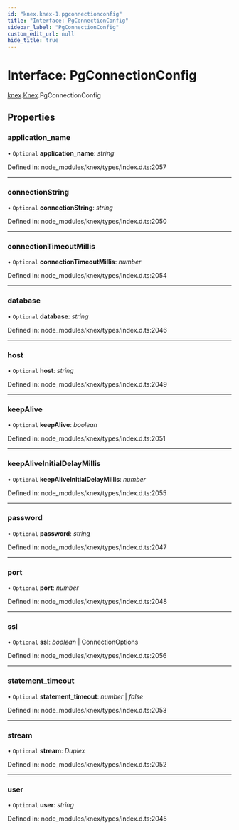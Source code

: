 ```yaml
---
id: "knex.knex-1.pgconnectionconfig"
title: "Interface: PgConnectionConfig"
sidebar_label: "PgConnectionConfig"
custom_edit_url: null
hide_title: true
---
```


# Interface: PgConnectionConfig

[knex](../modules/knex.md).[Knex](../modules/knex.knex-1.md).PgConnectionConfig

## Properties

### application\_name

• `Optional` **application\_name**: *string*

Defined in: node_modules/knex/types/index.d.ts:2057

___

### connectionString

• `Optional` **connectionString**: *string*

Defined in: node_modules/knex/types/index.d.ts:2050

___

### connectionTimeoutMillis

• `Optional` **connectionTimeoutMillis**: *number*

Defined in: node_modules/knex/types/index.d.ts:2054

___

### database

• `Optional` **database**: *string*

Defined in: node_modules/knex/types/index.d.ts:2046

___

### host

• `Optional` **host**: *string*

Defined in: node_modules/knex/types/index.d.ts:2049

___

### keepAlive

• `Optional` **keepAlive**: *boolean*

Defined in: node_modules/knex/types/index.d.ts:2051

___

### keepAliveInitialDelayMillis

• `Optional` **keepAliveInitialDelayMillis**: *number*

Defined in: node_modules/knex/types/index.d.ts:2055

___

### password

• `Optional` **password**: *string*

Defined in: node_modules/knex/types/index.d.ts:2047

___

### port

• `Optional` **port**: *number*

Defined in: node_modules/knex/types/index.d.ts:2048

___

### ssl

• `Optional` **ssl**: *boolean* \| ConnectionOptions

Defined in: node_modules/knex/types/index.d.ts:2056

___

### statement\_timeout

• `Optional` **statement\_timeout**: *number* \| *false*

Defined in: node_modules/knex/types/index.d.ts:2053

___

### stream

• `Optional` **stream**: *Duplex*

Defined in: node_modules/knex/types/index.d.ts:2052

___

### user

• `Optional` **user**: *string*

Defined in: node_modules/knex/types/index.d.ts:2045
